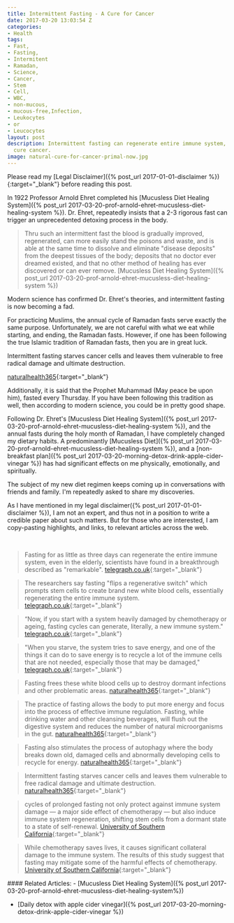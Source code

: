 ```yaml
---
title: Intermittent Fasting - A Cure for Cancer
date: 2017-03-20 13:03:54 Z
categories:
- Health
tags:
- Fast,
- Fasting,
- Intermitent
- Ramadan,
- Science,
- Cancer,
- Stem
- Cell,
- WBC,
- non-mucous,
- mucous-free,Infection,
- Leukocytes
- or
- Leucocytes
layout: post
description: Intermittent fasting can regenerate entire immune system, and possibly
  cure cancer.
image: natural-cure-for-cancer-primal-now.jpg
---
```


Please read my [Legal Disclaimer]({% post_url 2017-01-01-disclaimer %}){:target="_blank"} before reading this post.



In 1922 Professor Arnold Ehret completed his [Mucusless Diet Healing System]({% post_url 2017-03-20-prof-arnold-ehret-mucusless-diet-healing-system %}). Dr. Ehret, repeatedly insists that a 2-3 rigorous fast can trigger an unprecedented detoxing process in the body.

>Thru such an intermittent fast the blood is gradually improved, regenerated, can more easily stand the poisons and waste, and is able at the same time to dissolve and eliminate "disease deposits" from the deepest tissues of the body; deposits that no doctor ever dreamed existed, and that no other method of healing has ever discovered or can ever remove.  [Mucusless Diet Healing System]({% post_url 2017-03-20-prof-arnold-ehret-mucusless-diet-healing-system %})

Modern science has confirmed Dr. Ehret's theories, and intermittent fasting is now becoming a fad.

For practicing Muslims, the annual cycle of Ramadan fasts serve exactly the same purpose. Unfortunately, we are not careful with what we eat while starting, and ending, the Ramadan fasts. However, if one has been following the true Islamic tradition of Ramadan fasts, then you are in great luck.

<div class='quotation' markdown='1'>
Intermittent fasting starves cancer cells and leaves them vulnerable to free radical damage and ultimate destruction.

[naturalhealth365](http://www.naturalhealth365.com/fasting.html/){:target="_blank"}
</div>

Additionally, it is said that the Prophet Muhammad (May peace be upon him), fasted every Thursday.  If you have been following this tradition as well, then according to modern science, you could be in pretty good shape.

Following Dr. Ehret's  [Mucusless Diet Healing System]({% post_url 2017-03-20-prof-arnold-ehret-mucusless-diet-healing-system %}), and the annual fasts during the holy month of Ramadan, I have completely changed my dietary habits. A predominantly [Mucusless Diet]({% post_url 2017-03-20-prof-arnold-ehret-mucusless-diet-healing-system %}), and a [non-breakfast plan]({% post_url 2017-03-20-morning-detox-drink-apple-cider-vinegar %}) has had significant effects on me physically, emotionally, and spiritually.

The subject of my new diet regimen keeps coming up in conversations with friends and family. I'm repeatedly asked to share my discoveries.

As I have mentioned in my legal disclaimer({% post_url 2017-01-01-disclaimer %}), I am not an expert, and thus not in a position to write a credible paper about such matters. But for those who are interested, I am copy-pasting highlights, and links, to relevant articles across the web.

&nbsp;

>Fasting for as little as three days can regenerate the entire immune system, even in the elderly, scientists have found in a breakthrough described as "remarkable". [telegraph.co.uk](http://www.telegraph.co.uk/science/2016/03/12/fasting-for-three-days-can-regenerate-entire-immune-system-study/){:target="_blank"}


>The researchers say fasting "flips a regenerative switch" which prompts stem cells to create brand new white blood cells, essentially regenerating the entire immune system. [telegraph.co.uk](http://www.telegraph.co.uk/science/2016/03/12/fasting-for-three-days-can-regenerate-entire-immune-system-study/){:target="_blank"}

>“Now, if you start with a system heavily damaged by chemotherapy or ageing, fasting cycles can generate, literally, a new immune system." [telegraph.co.uk](http://www.telegraph.co.uk/science/2016/03/12/fasting-for-three-days-can-regenerate-entire-immune-system-study/){:target="_blank"}


>"When you starve, the system tries to save energy, and one of the things it can do to save energy is to recycle a lot of the immune cells that are not needed, especially those that may be damaged,"  [telegraph.co.uk](http://www.telegraph.co.uk/science/2016/03/12/fasting-for-three-days-can-regenerate-entire-immune-system-study/){:target="_blank"}


>Fasting frees these white blood cells up to destroy dormant infections and other problematic areas. [naturalhealth365](http://www.naturalhealth365.com/fasting.html/){:target="_blank"}


>The practice of fasting allows the body to put more energy and focus into the process of effective immune regulation. Fasting, while drinking water and other cleansing beverages, will flush out the digestive system and reduces the number of natural microorganisms in the gut.  [naturalhealth365](http://www.naturalhealth365.com/fasting.html/){:target="_blank"}

>Fasting also stimulates the process of autophagy where the body breaks down old, damaged cells and abnormally developing cells to recycle for energy. [naturalhealth365](http://www.naturalhealth365.com/fasting.html/){:target="_blank"}

>Intermittent fasting starves cancer cells and leaves them vulnerable to free radical damage and ultimate destruction. [naturalhealth365](http://www.naturalhealth365.com/fasting.html/){:target="_blank"}

> cycles of prolonged fasting not only protect against immune system damage — a major side effect of chemotherapy — but also induce immune system regeneration, shifting stem cells from a dormant state to a state of self-renewal. [University of Southern California](https://news.usc.edu/63669/fasting-triggers-stem-cell-regeneration-of-damaged-old-immune-system/){:target="_blank"}



> While chemotherapy saves lives, it causes significant collateral damage to the immune system. The results of this study suggest that fasting may mitigate some of the harmful effects of chemotherapy.  [University of Southern California](https://news.usc.edu/63669/fasting-triggers-stem-cell-regeneration-of-damaged-old-immune-system/){:target="_blank"}




<div class='post-block' markdown='1' id='related-articles'>
#### Related Articles:
-   [Mucusless Diet Healing System]({% post_url 2017-03-20-prof-arnold-ehret-mucusless-diet-healing-system%})

-   [Daily detox with apple cider vinegar]({% post_url 2017-03-20-morning-detox-drink-apple-cider-vinegar %})

</div>

